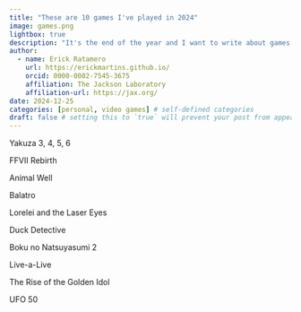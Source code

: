 ```yaml
---
title: "These are 10 games I've played in 2024"
image: games.png
lightbox: true
description: "It's the end of the year and I want to write about games again."
author:
  - name: Erick Ratamero
    url: https://erickmartins.github.io/
    orcid: 0000-0002-7545-3675
    affiliation: The Jackson Laboratory
    affiliation-url: https://jax.org/ 
date: 2024-12-25
categories: [personal, video games] # self-defined categories
draft: false # setting this to `true` will prevent your post from appearing on your listing page until you're ready!
---
```


Yakuza 3, 4, 5, 6

FFVII Rebirth

Animal Well

Balatro

Lorelei and the Laser Eyes

Duck Detective

Boku no Natsuyasumi 2

Live-a-Live

The Rise of the Golden Idol

UFO 50